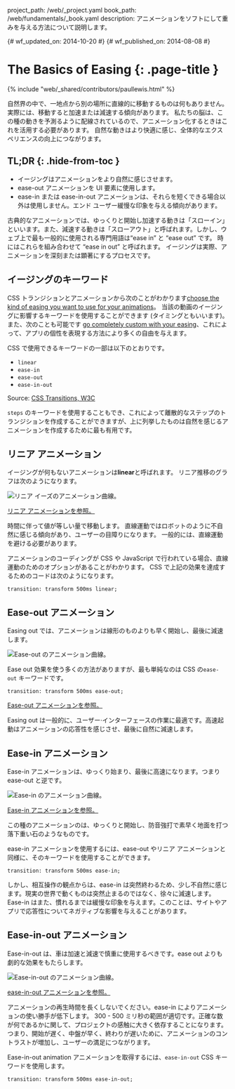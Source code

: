 project_path: /web/_project.yaml
book_path: /web/fundamentals/_book.yaml
description: アニメーションをソフトにして重みを与える方法について説明します。

{# wf_updated_on: 2014-10-20 #}
{# wf_published_on: 2014-08-08 #}

# The Basics of Easing {: .page-title }

{% include "web/_shared/contributors/paullewis.html" %}


自然界の中で、一地点から別の場所に直線的に移動するものは何もありません。 実際には、移動すると加速または減速する傾向があります。 私たちの脳は、この種の動きを予測るように配線されているので、アニメーション化するときはこれを活用する必要があります。 自然な動きはより快適に感じ、全体的なエクスペリエンスの向上につながります。

## TL;DR {: .hide-from-toc }
- イージングはアニメーションをより自然に感じさせます。
- ease-out アニメーションを UI 要素に使用します。
- ease-in または ease-in-out アニメーションは、それらを短くできる場合以外は使用しません。エンド ユーザー緩慢な印象を与える傾向があります。


古典的なアニメーションでは、ゆっくりと開始し加速する動きは「スローイン」といいます。また、減速する動きは「スローアウト」と呼ばれます。しかし、ウェブ上で最も一般的に使用される専門用語は“ease in” と “ease out” です。 時にはこれらを組み合わせて “ease in out” と呼ばれます。 イージングは実際、アニメーションを深刻または顕著にするプロセスです。

## イージングのキーワード

CSS トランジションとアニメーションから次のことがわかります[choose the kind of easing you want to use for your animations](/web/fundamentals/design-and-ui/animations/choosing-the-right-easing)。 当該の動画のイージングに影響するキーワードを使用することができます (タイミングともいいます)。 また、次のことも可能です [go completely custom with your easing](/web/fundamentals/design-and-ui/animations/custom-easing)、これによって、アプリの個性を表現する方法により多くの自由を与えます。

CSS で使用できるキーワードの一部は以下のとおりです。

* `linear`
* `ease-in`
* `ease-out`
* `ease-in-out`

Source: [CSS Transitions, W3C](http://www.w3.org/TR/css3-transitions/#transition-timing-function-property)

`steps` のキーワードを使用することもでき、これによって離散的なステップのトランジションを作成することができますが、上に列挙したものは自然を感じるアニメーションを作成するために最も有用です。

## リニア アニメーション

イージングが何もないアニメーションは**linear**と呼ばれます。 リニア推移のグラフは次のようになります。

<img src="images/linear.png" style="max-width: 300px" alt="リニア イーズのアニメーション曲線。" />

<a href="https://googlesamples.github.io/web-fundamentals/samples/../fundamentals/design-and-ui/animations/box-move-linear.html"> リニア アニメーションを参照。</a>

時間に伴って値が等しい量で移動します。 直線運動ではロボットのように不自然に感じる傾向があり、ユーザーの目障りになります。 一般的には、直線運動を避ける必要があります。

アニメーションのコーディングが CSS や JavaScript で行われている場合、直線運動のためのオプションがあることがわかります。 CSS で上記の効果を達成するためのコードは次のようになります。


    transition: transform 500ms linear;
    


## Ease-out アニメーション

Easing out では、アニメーションは線形のものよりも早く開始し、最後に減速します。

<img src="images/ease-out.png" style="max-width: 300px" alt="Ease-out のアニメーション曲線。" />

Ease out 効果を使う多くの方法がありますが、最も単純なのは CSS の`ease-out` キーワードです。


    transition: transform 500ms ease-out;
    

<a href="https://googlesamples.github.io/web-fundamentals/samples/../fundamentals/design-and-ui/animations/box-move-ease-out.html"> Ease-out アニメーションを参照。</a>

Easing out は一般的に、ユーザー·インターフェースの作業に最適です。高速起動はアニメーションの応答性を感じさせ、最後に自然に減速します。

## Ease-in アニメーション

Ease-in アニメーションは、ゆっくり始まり、最後に高速になります。つまり ease-out と逆です。

<img src="images/ease-in.png" style="max-width: 300px" alt="Ease-in のアニメーション曲線。" />

<a href="https://googlesamples.github.io/web-fundamentals/samples/../fundamentals/design-and-ui/animations/box-move-ease-in.html"> Ease-in アニメーションを参照。</a>

この種のアニメーションのは、ゆっくりと開始し、防音強打で素早く地面を打つ落下重い石のようなものです。

ease-in アニメーションを使用するには、ease-out やリニア アニメーションと同様に、そのキーワードを使用することができます。


    transition: transform 500ms ease-in;
    

しかし、相互操作の観点からは、ease-in は突然終わるため、少し不自然に感じます。現実の世界で動くものは突然止まるのではなく、徐々に減速します。 Ease-in はまた、慣れるまでは緩慢な印象を与えます。このことは、サイトやアプリで応答性についてネガティブな影響を与えることがあります。

## Ease-in-out アニメーション

 Ease-in-out は、車は加速と減速で慎重に使用するべきです。ease out よりも劇的な効果をもたらします。

<img src="images/ease-in-out.png" style="max-width: 300px" alt="Ease-in-out のアニメーション曲線。" />

<a href="https://googlesamples.github.io/web-fundamentals/samples/../fundamentals/design-and-ui/animations/box-move-ease-in-out.html">ease-in-out アニメーションを参照。</a>

アニメーションの再生時間を長くしないでください。ease-in によりアニメーションの使い勝手が低下します。 300 - 500 ミリ秒の範囲が適切です。正確な数が何であるかに関して、プロジェクトの感触に大きく依存することになります。 つまり、開始が遅く、中盤が早く、終わりが遅いために、アニメーションのコントラストが増加し、ユーザーの満足につながります。

Ease-in-out animation アニメーションを取得するには、`ease-in-out` CSS キーワードを使用します。


    transition: transform 500ms ease-in-out;
    


